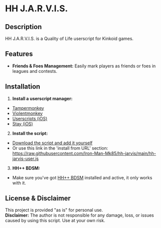 # HH J.A.R.V.I.S.

## Description

HH J.A.R.V.I.S. is a Quality of Life userscript for Kinkoid games.

## Features

- **Friends & Foes Management:** Easily mark players as friends or foes in leagues and contests.

## Installation

1. **Install a userscript manager:**  
- [Tampermonkey](https://www.tampermonkey.net/)
- [Violentmonkey](https://violentmonkey.github.io/)
- [Userscripts (iOS)](https://apps.apple.com/us/app/userscripts/id1463298887)
- [Stay (iOS)](https://apps.apple.com/us/app/stay-for-safari/id1591620171)

2. **Install the script:**  
- [Download the script and add it yourself](https://raw.githubusercontent.com/Iron-Man-Mk85/hh-jarvis/main/hh-jarvis-user.js)
- Or use this link in the 'install from URL' section: https://raw.githubusercontent.com/Iron-Man-Mk85/hh-jarvis/main/hh-jarvis-user.js

3. **HH++ BDSM:**
- Make sure you've got [HH++ BDSM](https://github.com/zoop0kemon/hh-plus-plus/) installed and active, it only works with it.

## License & Disclaimer

This project is provided "as is" for personal use.  
**Disclaimer:** The author is not responsible for any damage, loss, or issues caused by using this script. Use at your own risk.